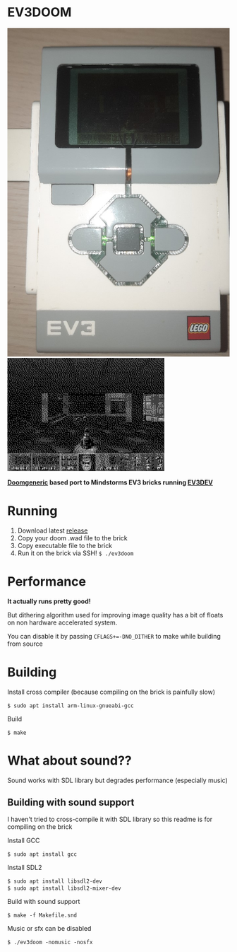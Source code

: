 # EV3DOOM
![Photo](images/photo.jpg)
![Screenshot](images/screenshot.png)

**[Doomgeneric](https://github.com/ozkl/doomgeneric) based port to Mindstorms EV3 bricks running [EV3DEV](https://www.ev3dev.org)**

# Running
1. Download latest [release](https://github.com/Seva167/ev3doom/releases/latest)
2. Copy your doom .wad file to the brick
3. Copy executable file to the brick
4. Run it on the brick via SSH! ``$ ./ev3doom``

# Performance
**It actually runs pretty good!**

But dithering algorithm used for improving image quality has a bit of floats on non hardware accelerated system.

You can disable it by passing ```CFLAGS+=-DNO_DITHER``` to make while building from source

# Building
Install cross compiler (because compiling on the brick is painfully slow)
```
$ sudo apt install arm-linux-gnueabi-gcc
```
Build
```
$ make
```

# What about sound??
Sound works with SDL library but degrades performance (especially music)
## Building with sound support
I haven't tried to cross-compile it with SDL library so this readme is for compiling on the brick

Install GCC
```
$ sudo apt install gcc
```
Install SDL2
```
$ sudo apt install libsdl2-dev
$ sudo apt install libsdl2-mixer-dev
```
Build with sound support
```
$ make -f Makefile.snd
```
Music or sfx can be disabled
```
$ ./ev3doom -nomusic -nosfx
```
